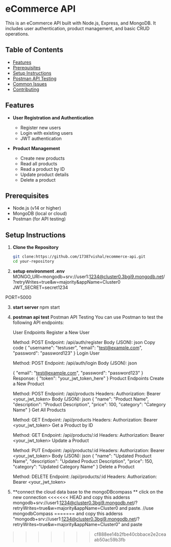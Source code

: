 # eCommerce API

This is an eCommerce API built with Node.js, Express, and MongoDB. It includes user authentication, product management, and basic CRUD operations.

## Table of Contents

- [Features](#features)
- [Prerequisites](#prerequisites)
- [Setup Instructions](#setup-instructions)
- [Postman API Testing](#postman-api-testing)
- [Common Issues](#common-issues)
- [Contributing](#contributing)

## Features

- **User Registration and Authentication**

  - Register new users
  - Login with existing users
  - JWT authentication

- **Product Management**
  - Create new products
  - Read all products
  - Read a product by ID
  - Update product details
  - Delete a product

## Prerequisites

- Node.js (v14 or higher)
- MongoDB (local or cloud)
- Postman (for API testing)

## Setup Instructions

1. **Clone the Repository**

   ```bash
   git clone:https://github.com/17387vishal/ecommerce-api.git
   cd your-repository
   ```

2. **setup environment .env**
   MONGO_URI=mongodb+srv://user1:1234@cluster0.3bgi9.mongodb.net/?retryWrites=true&w=majority&appName=Cluster0
   JWT_SECRET=secret1234

PORT=5000

3. **start server**
   npm start

4. **postman api test**
   Postman API Testing
   You can use Postman to test the following API endpoints:

   User Endpoints
   Register a New User

   Method: POST
   Endpoint: /api/auth/register
   Body (JSON):
   json
   Copy code
   {
   "username": "testuser",
   "email": "test@example.com",
   "password": "password123"
   }
   Login User

   Method: POST
   Endpoint: /api/auth/login
   Body (JSON):
   json

   {
   "email": "test@example.com",
   "password": "password123"
   }
   Response: { "token": "your_jwt_token_here" }
   Product Endpoints
   Create a New Product

   Method: POST
   Endpoint: /api/products
   Headers:
   Authorization: Bearer <your_jwt_token>
   Body (JSON):
   json
   {
   "name": "Product Name",
   "description": "Product Description",
   "price": 100,
   "category": "Category Name"
   }
   Get All Products

   Method: GET
   Endpoint: /api/products
   Headers:
   Authorization: Bearer <your_jwt_token>
   Get a Product by ID

   Method: GET
   Endpoint: /api/products/:id
   Headers:
   Authorization: Bearer <your_jwt_token>
   Update a Product

   Method: PUT
   Endpoint: /api/products/:id
   Headers:
   Authorization: Bearer <your_jwt_token>
   Body (JSON):
   json
   {
   "name": "Updated Product Name",
   "description": "Updated Product Description",
   "price": 150,
   "category": "Updated Category Name"
   }
   Delete a Product

   Method: DELETE
   Endpoint: /api/products/:id
   Headers:
   Authorization: Bearer <your_jwt_token>

5. **connect the cloud data base to the mongoDBcompass **
   click on the new connection
<<<<<<< HEAD
   and copy this adderss mongodb+srv://user1:1234@cluster0.3bgi9.mongodb.net/?retryWrites=true&w=majority&appName=Cluster0 and paste.
   //use mongodbCompass
=======
   and copy this adderss "mongodb+srv://user1:1234@cluster0.3bgi9.mongodb.net/?retryWrites=true&w=majority&appName=Cluster0" and paste
>>>>>>> cf888ee14b2fbe40cbbace2e2ceaab50ac59b3fb

